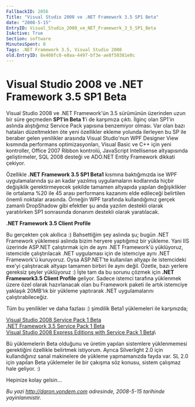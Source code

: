 ```yaml
---
FallbackID: 2056
Title: "Visual Studio 2008 ve .NET Framework 3.5 SP1 Beta"
date: "2008-5-15"
EntryID: Visual_Studio_2008_ve_NET_Framework_3_5_SP1_Beta
IsActive: True
Section: software
MinutesSpent: 0
Tags: .NET Framework 3.5, Visual Studio 2008
old.EntryID: 8e408fc8-e8aa-4497-bf3e-ae8f50381e0c
---
```

# Visual Studio 2008 ve .NET Framework 3.5 SP1 Beta
Visual Studio 2008 ve .NET Framework'ün 3.5 sürümünün üzerinden uzun bir
süre geçmeden **SP1'in Beta 1**'i de karşımıza çıktı. İlginç olan SP1'in
aslında alıştığımız Service Pack yapısına benzemiyor olması. Var olan
bazı hataları düzeltmekten öte yeni özellikler ekleme yolunda ilerleyen
bu SP ile beraber gelen yenilikler arasında Visual Studio'nun WPF
Designer View kısmında performans optimizasyonları, Visual Basic ve C++
için yeni kontroller, Office 2007 Ribbon kontrolü, JavaScript
Intellisense altyapısında geliştirmeler, SQL 2008 desteği ve ADO.NET
Entity Framework dikkati çekiyor.

Özellikle **.NET Framework 3.5 SP1 Beta1** kısmına baktığımızda ise WPF
uygulamalarında şu an kadar yazılmış uygulamaların kodlarında hiçbir
değişiklik gerektirmeyecek şekilde tamamen altyapıda yapılan
değişiklikler ile ortalama %20 ile 45 arası performans kazanımı elde
edileceği belirtilen önemli noktalar arasında. Örneğin WPF tarafında
kullandığımız gerçek zamanlı DropShadow gibi efektler şu anda yazılım
destekli olarak yaratılırken SP1 sonrasında donanım destekli olarak
yaratılacak.

**.NET Framework 3.5 Client Profile**

Bu gerçekten çok akıllıca :) Bahsettiğim şey aslında şu; bugün .NET
Framework yüklemesi aslında bizim heryere yaptığımız bir yükleme. Yani
IIS üzerinde ASP.NET çalıştırmak için de aynı .NET Framework'ü
yüklüyoruz, istemcide çalıştırılacak .NET uygulaması için de istemciye
aynı .NET Framework'ü kuruyoruz. Oysa ASP.NET'te kullanılan altyapı ile
istemcideki exe'yi çalıştıracak altyapı tamamen birbiri ile aynı değil.
Özetle, bazı yerlere gereksiz şeyler yüklüyoruz :) İşte tam da bu sorunu
çözmek için **.NET Framework3.5 Client Profile** geliyor. Sadece istemci
tarafına yüklenmek üzere özel olarak hazırlanacak olan bu Framework
paketi ile artık istemciye yaklaşık 20MB'lık bir yükleme yaptırarak .NET
uygulamalarını çalıştırabileceğiz.

Tüm bu yenilikler ve daha fazlası :) şimdilik Beta1 yüklemeleri ile
karşınızda;

[Visual Studio 2008 Service Pack 1
Beta](http://go.microsoft.com/?linkid=8835250)\
 [.NET Framework 3.5 Service Pack 1
Beta](http://go.microsoft.com/?linkid=8835251)\
 [Visual Studio 2008 Express Editions with Service Pack 1
Beta](http://go.microsoft.com/?linkid=8835252)\

Bü yüklemelerin Beta olduğunu ve üretim yapılan sistemlere yüklenmemesi
gerektiğini özellikle belirtmek istiyorum. Ayrıca Silverlight 2.0 için
kullandığınız sanal makinelere de yükleme yapmamanızda fayda var. SL 2.0
için yapılan Beta yüklemeler ile bir çakışma söz konusu, sistem çalışmaz
hale geliyor. :)

Hepinize kolay gelsin...



*Bu yazi http://daron.yondem.com adresinde, 2008-5-15 tarihinde yayinlanmistir.*
